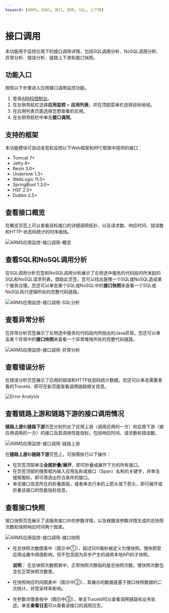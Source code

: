 ```yaml
---
keyword: [ARMS, EDAS, 接口, 调用, SQL, 上下游]
---
```


# 接口调用

本功能用于监控应用下的接口调用详情，包括SQL调用分析、NoSQL调用分析、异常分析、错误分析、链路上下游和接口快照。

## 功能入口

按照以下步骤进入应用接口调用监控功能。

1.  登录[ARMS控制台](https://arms.console.aliyun.com/#/home)。
2.  在左侧导航栏选择**应用监控** \> **应用列表**，并在顶部菜单栏选择目标地域。
3.  在应用列表页面选择您想查看的应用。
4.  在左侧导航栏中单击**接口调用**。

## 支持的框架

本功能模块可自动发现和监控以下Web框架和RPC框架中提供的接口：

-   Tomcat 7+
-   Jetty 8+
-   Resin 3.0+
-   Undertow 1.3+
-   WebLogic 11.0+
-   SpringBoot 1.3.0+
-   HSF 2.0+
-   Dubbo 2.5+

## 查看接口概览

在概览页签上可以查看目标接口的详细调用拓扑，以及请求数、响应时间、错误数和HTTP-状态码统计的时序曲线。

![ARMS应用监控-接口调用-概览](https://static-aliyun-doc.oss-accelerate.aliyuncs.com/assets/img/zh-CN/1394826061/p64160.png)

## 查看SQL和NoSQL调用分析

在SQL调用分析页签和NoSQL调用分析展示了左侧选中服务的代码段内所发起的SQL和NoSQL请求列表。借助此页签，您可以找出是哪一个SQL或NoSQL造成某个服务过慢。您还可以单击某个SQL或NoSQL中的**接口快照**来查看一个SQL或NoSQL执行逻辑所处的完整代码链路。

![ARMS应用监控-接口调用-SQL分析](https://static-aliyun-doc.oss-accelerate.aliyuncs.com/assets/img/zh-CN/1394826061/p64163.png)

## 查看异常分析

在异常分析页签展示了左侧选中服务的代码段内所抛出的Java异常。您还可以单击某个异常中的**接口快照**来查看一个异常堆栈所处的完整代码链路。

![ARMS应用监控-接口调用-异常分析](https://static-aliyun-doc.oss-accelerate.aliyuncs.com/assets/img/zh-CN/1394826061/p64166.png)

## 查看错误分析

在错误分析页签展示了应用的错误和HTTP状态码统计数据。您还可以单击需要查看的TraceId，即可在新页面查看调用链路相关信息。

![Error Analysis](https://static-aliyun-doc.oss-accelerate.aliyuncs.com/assets/img/zh-CN/1394826061/p75826.png)

## 查看链路上游和链路下游的接口调用情况

**链路上游**和**链路下游**页签分别列出了应用上游（调用应用的一方）和应用下游（被应用调用的一方）的接口及其调用性能指标，包括响应时间、请求数和错误数。

![ARMS应用监控-接口调用-链路上游](../images/p64182.png "链路上游页签")

在**链路上游**和**链路下游**页签上，可按需执行以下操作：

-   在页签顶部单击**全部折叠/展开**，即可折叠或展开下方的所有接口。
-   在页签顶部的搜索框内输入应用名称或接口（Span）名称的关键字，并单击搜索图标，即可筛选出符合条件的接口。
-   单击接口信息所在的折叠面板，或者单击行末的上箭头或下箭头，即可展开或折叠该接口的性能指标信息。

## 查看接口快照

接口快照页签展示了该服务接口中的参数详情，以及根据该参数详情生成的总快照次数和快照响应时间两个图表。

![ARMS应用监控-接口调用-接口快照](https://static-aliyun-doc.oss-accelerate.aliyuncs.com/assets/img/zh-CN/0338416161/p75784.png)

-   在总快照次数图表中（图示中①），超过500毫秒被定义为慢快照。慢快照受应用设置中阈值影响，但不包含因为异步产生的调用本地API的子快照。

    **说明：** 在总快照次数图表中，正常快照次数指的是总快照次数。慢快照次数包含在正常快照次数里。

-   在快照响应时间图表中（图示中②），其展示的数据是基于接口快照数据的二次统计，并受采样率影响。
-   在参数详情表格中（图示中③），单击TraceId可以查看调用链路和业务轨迹。单击**查看日志**可以查看该接口的调用日志。

